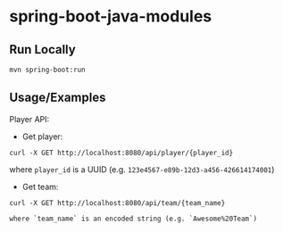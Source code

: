 # spring-boot-java-modules

## Run Locally

```sh
mvn spring-boot:run
```

## Usage/Examples

Player API:

* Get player:

```
curl -X GET http://localhost:8080/api/player/{player_id}
```

where `player_id` is a UUID (e.g. `123e4567-e89b-12d3-a456-426614174001`)


* Get team:

```
curl -X GET http://localhost:8080/api/team/{team_name}

where `team_name` is an encoded string (e.g. `Awesome%20Team`)
```
